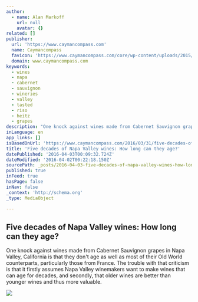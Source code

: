 ```yaml
---
author:
  - name: Alan Markoff
    url: null
    avatar: {}
related: []
publisher:
  url: 'https://www.caymancompass.com'
  name: Caymancompass
  favicon: 'https://www.caymancompass.com/core/wp-content/uploads/2015/12/favicon.ico'
  domain: www.caymancompass.com
keywords:
  - wines
  - napa
  - cabernet
  - sauvignon
  - wineries
  - valley
  - tasted
  - riso
  - heitz
  - grapes
description: "One knock against wines made from Cabernet Sauvignon grapes in Napa Valley, California is that they don't age as well as most of their Old World counterparts, particularly those from France. The trouble with that criticism is that it firstly assumes Napa Valley winemakers want to make wines that can age for decades, and secondly, that older wines are better than younger wines and thus more valuable."
inLanguage: en
app_links: []
isBasedOnUrl: 'https://www.caymancompass.com/2016/03/31/five-decades-of-napa-valley-wines-how-long-can-they-age/'
title: 'Five decades of Napa Valley wines: How long can they age?'
datePublished: '2016-04-03T00:09:32.724Z'
dateModified: '2016-04-02T00:22:18.150Z'
sourcePath: _posts/2016-04-03-five-decades-of-napa-valley-wines-how-long-can-they-age.md
published: true
inFeed: true
hasPage: false
inNav: false
_context: 'http://schema.org'
_type: MediaObject

---
```

<article style=""><h1>Five decades of Napa Valley wines: How long can they age?</h1><p>One knock against wines made from Cabernet Sauvignon grapes in Napa Valley, California is that they don't age as well as most of their Old World counterparts, particularly those from France. The trouble with that criticism is that it firstly assumes Napa Valley winemakers want to make wines that can age for decades, and secondly, that older wines are better than younger wines and thus more valuable.</p><img src="https://www.caymancompass.com/core/wp-content/uploads/2016/03/Napa-Valley-3.jpg" /></article>
